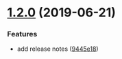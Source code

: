 # [1.2.0](https://github.com/matdurand/semantic-release-node/compare/v1.1.0...v1.2.0) (2019-06-21)


### Features

* add release notes ([9445e18](https://github.com/matdurand/semantic-release-node/commit/9445e18))

